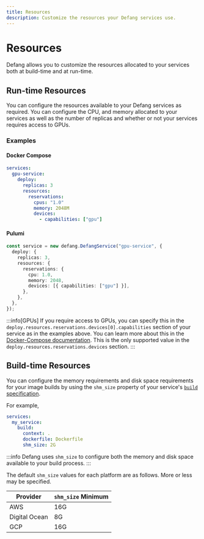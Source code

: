 ```yaml
---
title: Resources
description: Customize the resources your Defang services use.
---
```


# Resources

Defang allows you to customize the resources allocated to your services both at build-time and at run-time.

## Run-time Resources

You can configure the resources available to your Defang services as required. You can configure the CPU, and memory allocated to your services as well as the number of replicas and whether or not your services requires access to GPUs.

### Examples

#### Docker Compose

```yaml
services:
  gpu-service:
    deploy:
      replicas: 3
      resources:
        reservations:
          cpus: "1.0"
          memory: 2048M
          devices:
            - capabilities: ["gpu"]
```

#### Pulumi

```typescript
const service = new defang.DefangService("gpu-service", {
  deploy: {
    replicas: 3,
    resources: {
      reservations: {
        cpu: 1.0,
        memory: 2048,
        devices: [{ capabilities: ["gpu"] }],
      },
    },
  },
});
```

:::info[GPUs]
If you require access to GPUs, you can specify this in the `deploy.resources.reservations.devices[0].capabilities` section of your service as in the examples above. You can learn more about this in the [Docker-Compose documentation](https://docs.docker.com/compose/gpu-support/). This is the only supported value in the `deploy.resources.reservations.devices` section.
:::

## Build-time Resources

You can configure the memory requirements and disk space requirements for your image builds by using the `shm_size` property of your service's [`build` specification](https://github.com/compose-spec/compose-spec/blob/main/build.md).

For example,

```yaml
services:
  my_service:
    build:
      context: .
      dockerfile: Dockerfile
      shm_size: 2G
```

:::info
Defang uses `shm_size` to configure both the memory and disk space available to your build process.
:::

The default `shm_size` values for each platform are as follows. More or less may be specified.

| Provider      | `shm_size` Minimum |
| ------------- | ------------------ |
| AWS           | 16G                |
| Digital Ocean | 8G                 |
| GCP           | 16G                |
